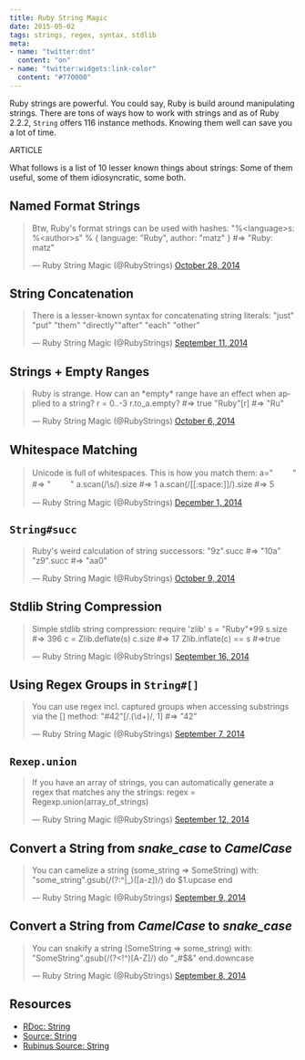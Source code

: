 ```yaml
---
title: Ruby String Magic
date: 2015-05-02
tags: strings, regex, syntax, stdlib
meta:
- name: "twitter:dnt"
  content: "on"
- name: "twitter:widgets:link-color"
  content: "#770000"
---
```


Ruby strings are powerful. You could say, Ruby is build around manipulating strings. There are tons of ways how to work with strings and as of Ruby 2.2.2, `String` offers 116 instance methods. Knowing them well can save you a lot of time.

ARTICLE

What follows is a list of 10 lesser known things about strings: Some of them useful, some of them idiosyncratic, some both.

## Named Format Strings

<blockquote class="twitter-tweet" lang="en"><p>Btw, Ruby&#39;s format strings can be used with hashes:&#10;&quot;%&lt;language&gt;s: %&lt;author&gt;s&quot; % { language: &quot;Ruby&quot;, author: &quot;matz&quot; } #=&gt; &quot;Ruby: matz&quot;</p>&mdash; Ruby String Magic (@RubyStrings) <a href="https://twitter.com/RubyStrings/status/527152031782674432">October 28, 2014</a></blockquote>

## String Concatenation

<blockquote class="twitter-tweet" lang="en"><p>There is a lesser-known syntax for concatenating string literals: &quot;just&quot; &quot;put&quot; &quot;them&quot; &quot;directly&quot;&quot;after&quot; &quot;each&quot; &quot;other&quot;</p>&mdash; Ruby String Magic (@RubyStrings) <a href="https://twitter.com/RubyStrings/status/510013718076600320">September 11, 2014</a></blockquote>

## Strings + Empty Ranges

<blockquote class="twitter-tweet" lang="en"><p>Ruby is strange. How can an *empty* range have an effect when applied to a string?&#10;r = 0..-3&#10;r.to_a.empty? #=&gt; true&#10;&quot;Ruby&quot;[r] #=&gt; &quot;Ru&quot;</p>&mdash; Ruby String Magic (@RubyStrings) <a href="https://twitter.com/RubyStrings/status/519066888014659584">October 6, 2014</a></blockquote>

## Whitespace Matching

<blockquote class="twitter-tweet" lang="en"><p>Unicode is full of whitespaces. This is how you match them:&#10;a=&quot;    　&quot; #=&gt; &quot;    　&quot;&#10;a.scan(/\s/).size #=&gt; 1&#10;a.scan(/[[:space:]]/).size #=&gt; 5</p>&mdash; Ruby String Magic (@RubyStrings) <a href="https://twitter.com/RubyStrings/status/539440415498579969">December 1, 2014</a></blockquote>

## `String#succ`

<blockquote class="twitter-tweet" lang="en"><p>Ruby&#39;s weird calculation of string successors:&#10;&quot;9z&quot;.succ #=&gt; &quot;10a&quot;&#10;&quot;z9&quot;.succ #=&gt; &quot;aa0&quot;</p>&mdash; Ruby String Magic (@RubyStrings) <a href="https://twitter.com/RubyStrings/status/520230545465548801">October 9, 2014</a></blockquote>

## Stdlib String Compression

<blockquote class="twitter-tweet" lang="en"><p>Simple stdlib string compression:&#10;require &#39;zlib&#39;&#10;s = &quot;Ruby&quot;*99&#10;s.size #=&gt; 396&#10;c = Zlib.deflate(s)&#10;c.size #=&gt; 17&#10;Zlib.inflate(c) == s #=&gt;true</p>&mdash; Ruby String Magic (@RubyStrings) <a href="https://twitter.com/RubyStrings/status/511902948805599233">September 16, 2014</a></blockquote>

## Using Regex Groups in `String#[]`

<blockquote class="twitter-tweet" lang="en"><p>You can use regex incl. captured groups when accessing substrings via the [] method: &quot;#42&quot;[/.(\d+)/, 1] #=&gt; &quot;42&quot;</p>&mdash; Ruby String Magic (@RubyStrings) <a href="https://twitter.com/RubyStrings/status/508605294059192320">September 7, 2014</a></blockquote>

## `Rexep.union`

<blockquote class="twitter-tweet" lang="en"><p>If you have an array of strings, you can automatically generate a regex that matches any the strings: regex = Regexp.union(array_of_strings)</p>&mdash; Ruby String Magic (@RubyStrings) <a href="https://twitter.com/RubyStrings/status/510441137254195200">September 12, 2014</a></blockquote>

## Convert a String from *snake_case* to *CamelCase*

<blockquote class="twitter-tweet" lang="en"><p>You can camelize a string (some_string =&gt; SomeString) with:&#10;&quot;some_string&quot;.gsub(/(?:^|_)([a-z])/) do $1.upcase end</p>&mdash; Ruby String Magic (@RubyStrings) <a href="https://twitter.com/RubyStrings/status/509330964246720512">September 9, 2014</a></blockquote>

## Convert a String from *CamelCase* to *snake_case*

<blockquote class="twitter-tweet" lang="en"><p>You can snakify a string (SomeString =&gt; some_string) with: &#10;&quot;SomeString&quot;.gsub(/(?&lt;!^)[A-Z]/) do &quot;_#$&amp;&quot; end.downcase</p>&mdash; Ruby String Magic (@RubyStrings) <a href="https://twitter.com/RubyStrings/status/508995693277904896">September 8, 2014</a></blockquote>

<script async src="https://platform.twitter.com/widgets.js" charset="utf-8"></script>

## Resources

- [RDoc: String](http://www.ruby-doc.org/core-2.2.2/String.html)
- [Source: String](https://github.com/ruby/ruby/blob/trunk/string.c)
- [Rubinus Source: String](https://github.com/rubinius/rubinius/blob/master/kernel/common/string.rb)